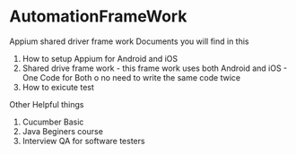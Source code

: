 # AutomationFrameWork
Appium shared driver frame work
Documents you will find in this

1) How to setup Appium for Android and iOS
2) Shared drive frame work - this frame work uses both Android and iOS - One Code for Both o no need to write the same code twice
3) How to exicute test

Other Helpful things
1) Cucumber Basic 
2) Java Beginers course
3) Interview QA for software testers
